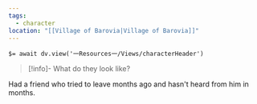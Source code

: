 ```yaml
---
tags:
  - character
location: "[[Village of Barovia|Village of Barovia]]"
---
```


`$= await dv.view('一Resources一/Views/characterHeader')`

> [!info]- What do they look like?
> 

Had a friend who tried to leave months ago and hasn't heard from him in months.